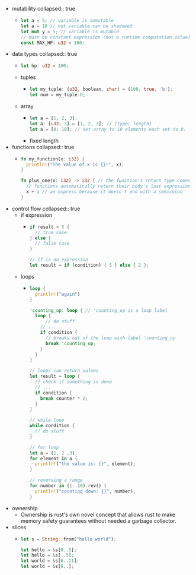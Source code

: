 - mutability
  collapsed:: true
	- ```rust
	  let a = 5; // variable is immutable
	  let a = 10 // but variable can be shadowed
	  let mut y = 5; // variable is mutable
	  // must be constant expression (not a runtime computation value)
	  const MAX_HP: u32 = 100;
	  ```
- data types
  collapsed:: true
	- ```rust
	  let hp: u32 = 100;
	  ```
	- tuples
		- ```rust
		  let my_tuple: (u32, boolean, char) = (100, true, 'b');
		  let num = my_tuple.0;
		  ```
	- array
		- ```rust
		  let a = [1, 2, 3];
		  let a: [u32; 3] = [1, 2, 3]; // [type; length]
		  let a = [0; 10]; // set array to 10 elements each set to 0.
		  ```
		- fixed length
- functions
  collapsed:: true
	- ```rust
	  fn my_function(x: i32) {
	    println!("The value of x is {}!", x);
	  }
	  
	  fn plus_one(x: i32) -> i32 { // the function's return type comes after ->
	    // functions automatically return their body's last expression
	    x + 1 // an express because it doesn't end with a semicolon
	  }
	  ```
- control flow
  collapsed:: true
	- if expression
		- ```rust
		  if result < 5 {
		    // true case
		  } else {
		    // false case
		  }
		  
		  // if is an expression
		  let result = if (condition) { 5 } else { 2 };
		  ```
	- loops
		- ```rust
		  loop {
		    println!("again")
		  }
		  
		  'counting_up: loop { // 'counting_up is a loop label
		    loop {
		    	// do stuff
		      // ...
		      if condition {
		        // breaks out of the loop with label 'counting_up
		        break 'counting_up;
		      }
		    }
		  }
		  
		  // loops can return values
		  let result = loop {
		    // check if something is done
		    // ...
		    if condition {
		      break counter * 2;
		    }
		  }
		  
		  // while loop
		  while condition {
		  	// do stuff  
		  }
		  
		  // for loop
		  let a = [1, 2 ,3];
		  for element in a {
		    println!("the value is: {}", element);
		  }
		  
		  // reversing a range
		  for number in (1..10).rev() {
		    println!("counting down: {}", number);
		  }
		  ```
- ownership
	- Ownership is rust's own novel concept that allows rust to make memory safety guarantees without needed a garbage collector.
- slices
	- ```rust
	  let s = String::from("hello world");
	  
	  let hello = &s[0..5];
	  let hello = &s[..5];
	  let world = &s[6..11];
	  let world = &s[6..];
	  ```